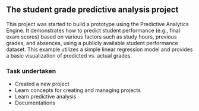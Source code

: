 ## The student grade predictive analysis project

This project was started to build a prototype using the Predictive Analytics Engine.
It demonstrates how to predict student performance (e.g., final exam scores) based on various factors such as study hours, previous grades, and absences, 
using a publicly available student performance dataset. 
This example utilizes a simple linear regression model and provides a basic visualization of predicted vs. actual grades. 

### Task undertaken
* Created a new project
* Learn concepts for creating and managing projects
* Learn predictive analysis
* Documentations
 
